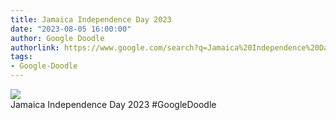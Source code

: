 ```yaml
---
title: Jamaica Independence Day 2023
date: "2023-08-05 16:00:00"
author: Google Doodle
authorlink: https://www.google.com/search?q=Jamaica%20Independence%20Day%202023
tags:
- Google-Doodle
---
```

<img src="https://www.google.com/logos/doodles/2023/jamaica-independence-day-2023-6753651837109913.4-law.gif" referrerpolicy="no-referrer"><br>Jamaica Independence Day 2023 #GoogleDoodle